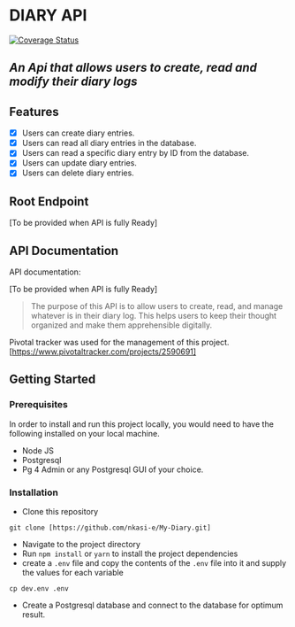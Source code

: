 # DIARY API

[![Coverage Status](https://coveralls.io/repos/github/Nkasi-e/My-Diary/badge.svg?branch=coverage)](https://coveralls.io/github/Nkasi-e/My-Diary?branch=coverage&service=github)

## _An Api that allows users to create, read and modify their diary logs_

## Features

- [x] Users can create diary entries.
- [x] Users can read all diary entries in the database.
- [x] Users can read a specific diary entry by ID from the database.
- [x] Users can update diary entries.
- [x] Users can delete diary entries.

<!-- - Note: The unchecked box means those particular feature are not ready yet but still under production or building.
- More features may still be added to the `Diary API` as an update, until it is fully ready. -->

## Root Endpoint

[To be provided when API is fully Ready]

## API Documentation

API documentation:

[To be provided when API is fully Ready]

> The purpose of this API is to allow users to create, read, and manage whatever is in their diary log. This helps users to keep their thought organized and make them apprehensible digitally.

Pivotal tracker was used for the management of this project.
[https://www.pivotaltracker.com/projects/2590691]

## Getting Started

### Prerequisites

In order to install and run this project locally, you would need to have the following installed on your local machine.

- Node JS
- Postgresql
- Pg 4 Admin or any Postgresql GUI of your choice.

### Installation

- Clone this repository

```
git clone [https://github.com/nkasi-e/My-Diary.git]
```

- Navigate to the project directory
- Run `npm install` or `yarn` to install the project dependencies
- create a `.env` file and copy the contents of the `.env` file into it and supply the values for each variable

```
cp dev.env .env
```

- Create a Postgresql database and connect to the database for optimum result.
